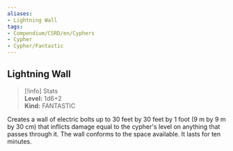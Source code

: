 ```yaml
---
aliases:
- Lightning Wall
tags:
- Compendium/CSRD/en/Cyphers
- Cypher
- Cypher/Fantastic
---
```


  
## Lightning Wall  
>[!info] Stats  
> **Level:** 1d6+2  
> **Kind:** FANTASTIC
  
Creates a wall of electric bolts up to 30 feet by 30 feet by 1 foot (9 m by 9 m by 30 cm) that inflicts damage equal to the cypher's level on anything that passes through it. The wall conforms to the space available. It lasts for ten minutes.